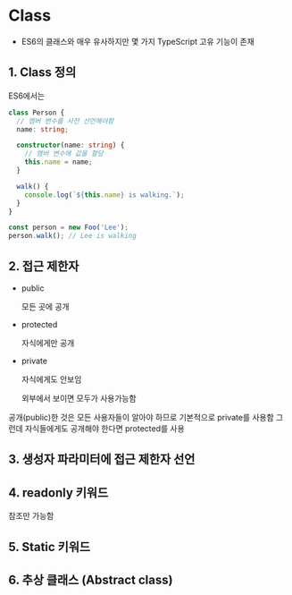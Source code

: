 # Class

- ES6의 클래스와 매우 유사하지만 몇 가지 TypeScript 고유 기능이 존재

## 1. Class 정의

ES6에서는 

```typescript
class Person {
  // 멤버 변수를 사전 선언해야함
  name: string;

  constructor(name: string) {
    // 멤버 변수에 값을 할당
    this.name = name;
  }

  walk() {
    console.log(`${this.name} is walking.`);
  }
}

const person = new Foo('Lee');
person.walk(); // Lee is walking
```

## 2. 접근 제한자

- public

  모든 곳에 공개

- protected

  자식에게만 공개

- private

  자식에게도 안보임

  외부에서 보이면 모두가 사용가능함

공개(public)한 것은 모든 사용자들이 알아야 하므로 기본적으로 private를 사용함 그런데 자식들에게도 공개해야 한다면 protected를 사용



## 3. 생성자 파라미터에 접근 제한자 선언

## 4. readonly 키워드

참조만 가능함

## 5. Static 키워드

## 6. 추상 클래스 (Abstract class)

